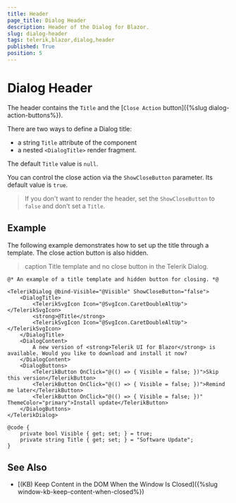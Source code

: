```yaml
---
title: Header
page_title: Dialog Header
description: Header of the Dialog for Blazor.
slug: dialog-header
tags: telerik,blazor,dialog,header
published: True
position: 5
---
```


# Dialog Header

The header contains the `Title` and the [`Close Action` button]({%slug dialog-action-buttons%}).

There are two ways to define a Dialog title:
* a string `Title` attribute of the component
* a nested `<DialogTitle>` render fragment.

The default `Title` value is `null`.

You can control the close action via the `ShowCloseButton` parameter. Its default value is `true`.

> If you don't want to render the header, set the `ShowCloseButton` to `false` and don't set a `Title`.

## Example

The following example demonstrates how to set up the title through a template. The close action button is also hidden.

>caption Title template and no close button in the Telerik Dialog.

````RAZOR
@* An example of a title template and hidden button for closing. *@

<TelerikDialog @bind-Visible="@Visible" ShowCloseButton="false">
    <DialogTitle>
        <TelerikSvgIcon Icon="@SvgIcon.CaretDoubleAltUp"></TelerikSvgIcon>
        <strong>@Title</strong>
        <TelerikSvgIcon Icon="@SvgIcon.CaretDoubleAltUp"></TelerikSvgIcon>
    </DialogTitle>
    <DialogContent>
        A new version of <strong>Telerik UI for Blazor</strong> is available. Would you like to download and install it now?
    </DialogContent>
    <DialogButtons>
        <TelerikButton OnClick="@(() => { Visible = false; })">Skip this version</TelerikButton>
        <TelerikButton OnClick="@(() => { Visible = false; })">Remind me later</TelerikButton>
        <TelerikButton OnClick="@(() => { Visible = false; })" ThemeColor="primary">Install update</TelerikButton>
    </DialogButtons>
</TelerikDialog>

@code {
    private bool Visible { get; set; } = true;
    private string Title { get; set; } = "Software Update";
}
````

## See Also

* [(KB) Keep Content in the DOM When the Window Is Closed]({%slug window-kb-keep-content-when-closed%})
